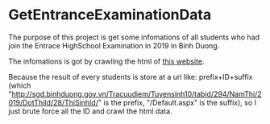 # GetEntranceExaminationData
The purpose of this project is get some infomations of all students who had join the Entrace HighSchool Examination in 2019 in Binh Duong. 

The infomations is got by crawling the html of [this website](http://sgd.binhduong.gov.vn/). 

Because the result of every students is store at a url like: prefix+ID+suffix (which "http://sgd.binhduong.gov.vn/Tracuudiem/Tuyensinh10/tabid/294/NamThi/2019/DotThiId/28/ThiSinhId/" is the prefix, "/Default.aspx" is the suffix), so I just brute force all the ID and crawl the html data. 
